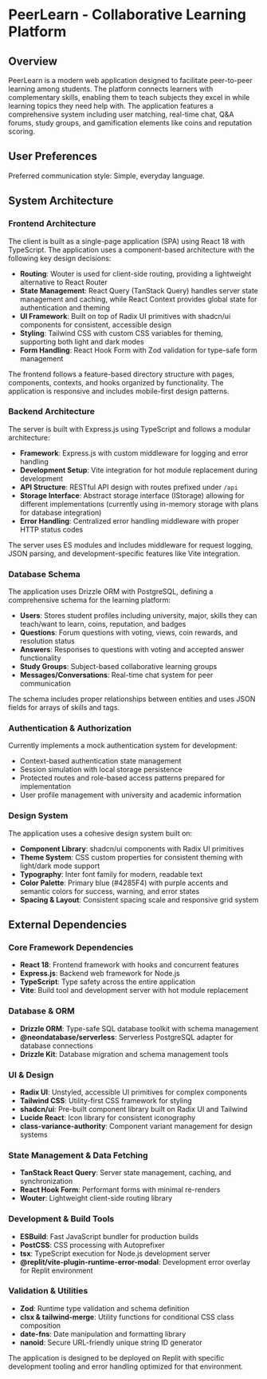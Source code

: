 # PeerLearn - Collaborative Learning Platform

## Overview

PeerLearn is a modern web application designed to facilitate peer-to-peer learning among students. The platform connects learners with complementary skills, enabling them to teach subjects they excel in while learning topics they need help with. The application features a comprehensive system including user matching, real-time chat, Q&A forums, study groups, and gamification elements like coins and reputation scoring.

## User Preferences

Preferred communication style: Simple, everyday language.

## System Architecture

### Frontend Architecture
The client is built as a single-page application (SPA) using React 18 with TypeScript. The application uses a component-based architecture with the following key design decisions:

- **Routing**: Wouter is used for client-side routing, providing a lightweight alternative to React Router
- **State Management**: React Query (TanStack Query) handles server state management and caching, while React Context provides global state for authentication and theming
- **UI Framework**: Built on top of Radix UI primitives with shadcn/ui components for consistent, accessible design
- **Styling**: Tailwind CSS with custom CSS variables for theming, supporting both light and dark modes
- **Form Handling**: React Hook Form with Zod validation for type-safe form management

The frontend follows a feature-based directory structure with pages, components, contexts, and hooks organized by functionality. The application is responsive and includes mobile-first design patterns.

### Backend Architecture
The server is built with Express.js using TypeScript and follows a modular architecture:

- **Framework**: Express.js with custom middleware for logging and error handling
- **Development Setup**: Vite integration for hot module replacement during development
- **API Structure**: RESTful API design with routes prefixed under `/api`
- **Storage Interface**: Abstract storage interface (IStorage) allowing for different implementations (currently using in-memory storage with plans for database integration)
- **Error Handling**: Centralized error handling middleware with proper HTTP status codes

The server uses ES modules and includes middleware for request logging, JSON parsing, and development-specific features like Vite integration.

### Database Schema
The application uses Drizzle ORM with PostgreSQL, defining a comprehensive schema for the learning platform:

- **Users**: Stores student profiles including university, major, skills they can teach/want to learn, coins, reputation, and badges
- **Questions**: Forum questions with voting, views, coin rewards, and resolution status
- **Answers**: Responses to questions with voting and accepted answer functionality
- **Study Groups**: Subject-based collaborative learning groups
- **Messages/Conversations**: Real-time chat system for peer communication

The schema includes proper relationships between entities and uses JSON fields for arrays of skills and tags.

### Authentication & Authorization
Currently implements a mock authentication system for development:

- Context-based authentication state management
- Session simulation with local storage persistence
- Protected routes and role-based access patterns prepared for implementation
- User profile management with university and academic information

### Design System
The application uses a cohesive design system built on:

- **Component Library**: shadcn/ui components with Radix UI primitives
- **Theme System**: CSS custom properties for consistent theming with light/dark mode support
- **Typography**: Inter font family for modern, readable text
- **Color Palette**: Primary blue (#4285F4) with purple accents and semantic colors for success, warning, and error states
- **Spacing & Layout**: Consistent spacing scale and responsive grid system

## External Dependencies

### Core Framework Dependencies
- **React 18**: Frontend framework with hooks and concurrent features
- **Express.js**: Backend web framework for Node.js
- **TypeScript**: Type safety across the entire application
- **Vite**: Build tool and development server with hot module replacement

### Database & ORM
- **Drizzle ORM**: Type-safe SQL database toolkit with schema management
- **@neondatabase/serverless**: Serverless PostgreSQL adapter for database connections
- **Drizzle Kit**: Database migration and schema management tools

### UI & Design
- **Radix UI**: Unstyled, accessible UI primitives for complex components
- **Tailwind CSS**: Utility-first CSS framework for styling
- **shadcn/ui**: Pre-built component library built on Radix UI and Tailwind
- **Lucide React**: Icon library for consistent iconography
- **class-variance-authority**: Component variant management for design systems

### State Management & Data Fetching
- **TanStack React Query**: Server state management, caching, and synchronization
- **React Hook Form**: Performant forms with minimal re-renders
- **Wouter**: Lightweight client-side routing library

### Development & Build Tools
- **ESBuild**: Fast JavaScript bundler for production builds
- **PostCSS**: CSS processing with Autoprefixer
- **tsx**: TypeScript execution for Node.js development server
- **@replit/vite-plugin-runtime-error-modal**: Development error overlay for Replit environment

### Validation & Utilities
- **Zod**: Runtime type validation and schema definition
- **clsx & tailwind-merge**: Utility functions for conditional CSS class composition
- **date-fns**: Date manipulation and formatting library
- **nanoid**: Secure URL-friendly unique string ID generator

The application is designed to be deployed on Replit with specific development tooling and error handling optimized for that environment.